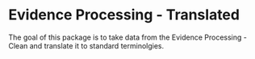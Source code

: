 # Evidence Processing - Translated
The goal of this package is to take data from the Evidence Processing - Clean and translate it to standard terminolgies.